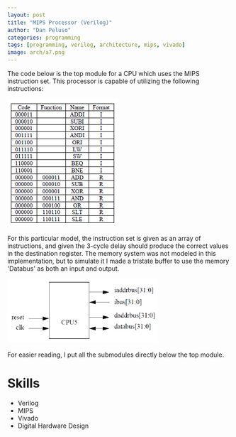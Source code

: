 ```yaml
---
layout: post
title: "MIPS Processor (Verilog)"
author: "Dan Peluso"
categories: programming
tags: [programming, verilog, architecture, mips, vivado]
image: arch/a7.png
---
```


The code below is the top module for a CPU which uses the MIPS instruction set.
This processor is capable of utilizing the following instructions:

![instructions](\assets\img\arch\a7InsSet.png)

For this particular model, the instruction set is given as an array of instructions,
and given the 3-cycle delay should produce the correct values in the destination register.
The memory system was not modeled in this implementation, but to simulate it I made
a tristate buffer to use the memory 'Databus' as both an input and output.

![top](\assets\img\arch\a7Top.png)

For easier reading, I put all the submodules directly below the top module.


<script src="https://gist.github.com/pelusodan/fe271c2e1687b804232369b64b6c49e2.js"></script>


# Skills
- Verilog
- MIPS
- Vivado
- Digital Hardware Design

